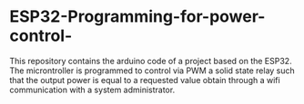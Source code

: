 # ESP32-Programming-for-power-control-

This repository contains the arduino code of a project based on the ESP32. The microntroller is programmed to control via PWM a solid state relay such that the output power is equal to a requested value obtain through a wifi communication with a system administrator.

